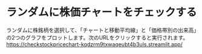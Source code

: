 # ランダムに株価チャートをチェックする   
ランダムに株銘柄を選択して、「チャートと移動平均線」と「価格帯別の出来高」の2つのグラフをプロットします。次のURLをクリックすると実行されます。  
https://checkstockpricechart-kqdzrm9txwaqeubt4b3uls.streamlit.app/

